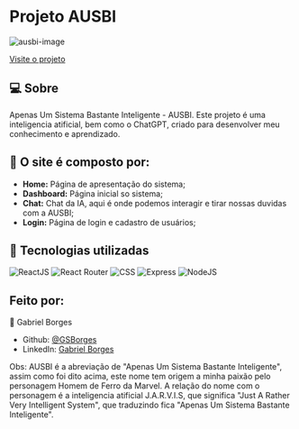 # Projeto AUSBI

![ausbi-image]()

[Visite o projeto]()

## 💻 Sobre
Apenas Um Sistema Bastante Inteligente - AUSBI. Este projeto é uma inteligencia atificial, bem como o ChatGPT, criado para desenvolver meu conhecimento e aprendizado.

## 🤯 O site é composto por:
- **Home:** Página de apresentação do sistema;
- **Dashboard:** Página inicial so sistema;
- **Chat:** Chat da IA, aqui é onde podemos interagir e tirar nossas duvidas com a AUSBI;
- **Login:** Página de login e cadastro de usuários;

## 🧠 Tecnologias utilizadas
![ReactJS](https://img.shields.io/badge/React-20232A?style=for-the-badge&logo=react&logoColor=61DAFB)
![React Router](https://img.shields.io/badge/React_Router-CA4245?style=for-the-badge&logo=react-router&logoColor=white)
![CSS](https://img.shields.io/badge/CSS3-1572B6?style=for-the-badge&logo=css3&logoColor=white)
![Express](https://img.shields.io/badge/Express.js-404D59?style=for-the-badge)
![NodeJS](https://img.shields.io/badge/Node.js-43853D?style=for-the-badge&logo=node.js&logoColor=white)

## Feito por:
👤 Gabriel Borges
- Github: [@GSBorges](https://github.com/GSBorgess)
- LinkedIn: [Gabriel Borges](https://www.linkedin.com/in/gabriel-borges-03a721240/)

Obs: AUSBI é a abreviação de "Apenas Um Sistema Bastante Inteligente", assim como foi dito acima, este nome tem origem a minha paixão pelo personagem Homem de Ferro da Marvel. A relação do nome com o personagem é a inteligencia atificial J.A.R.V.I.S, que significa "Just A Rather Very Intelligent System", que traduzindo fica "Apenas Um Sistema Bastante Inteligente".